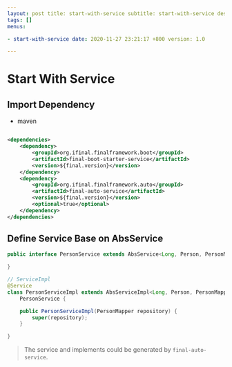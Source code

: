```yaml
---
layout: post title: start-with-service subtitle: start-with-service description: start-with-service
tags: []
menus:

- start-with-service date: 2020-11-27 23:21:17 +800 version: 1.0

---
```


# Start With Service

## Import Dependency

* maven

```xml

<dependencies>
    <dependency>
        <groupId>org.ifinal.finalframework.boot</groupId>
        <artifactId>final-boot-starter-service</artifactId>
        <version>${final.version}</version>
    </dependency>
    <dependency>
        <groupId>org.ifinal.finalframework.auto</groupId>
        <artifactId>final-auto-service</artifactId>
        <version>${final.version}</version>
        <optional>true</optional>
    </dependency>
</dependencies>
```

## Define Service Base on AbsService

```java
public interface PersonService extends AbsService<Long, Person, PersonMapper> {

}

// ServiceImpl
@Service
class PersonServiceImpl extends AbsServiceImpl<Long, Person, PersonMapper> implements
    PersonService {

    public PersonServiceImpl(PersonMapper repository) {
        super(repository);
    }

}
```

> The service and implements could be generated by `final-auto-service`.